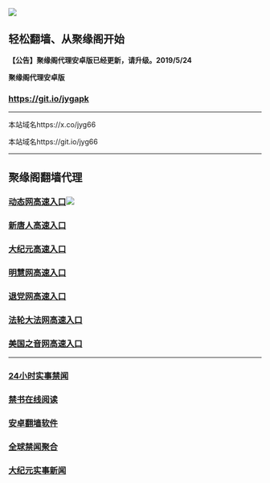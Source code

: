 ![](https://raw.githubusercontent.com/hao369/a/master/j.jpg)



## 轻松翻墙、从聚缘阁开始



**【公告】聚缘阁代理安卓版已经更新，请升级。2019/5/24**

 
**聚缘阁代理安卓版**
### https://git.io/jygapk  

***

本站域名https://x.co/jyg66 

本站域名https://git.io/jyg66



***




## 聚缘阁翻墙代理 




### [动态网高速入口](http://663v4.hao.curiousengineer.com/6/4324232/543)![](https://raw.githubusercontent.com/hao369/a/master/jygdl.gif)





### [新唐人高速入口](https://rg5y41quki.execute-api.ap-northeast-1.amazonaws.com/hg)

### [大纪元高速入口](https://rg5y41quki.execute-api.ap-northeast-1.amazonaws.com/hg)

### [明慧网高速入口](http://66f3v4.hao.curiousengineer.com/6/4324232/3)

### [退党网高速入口](http://6f63v4.hao.curiousengineer.com/6/4324232/8)

### [法轮大法网高速入口](http://663fv4.hao.curiousengineer.com/6/4324232/15)

### [美国之音网高速入口](http://663vf4.hao.curiousengineer.com/6/4324232/18)



***






### [24小时实事禁闻](https://git.io/fj3Go)

### [禁书在线阅读](https://github.com/txyzum203/djy/blob/master/gb/9p.md?flntdtv#1)


### [安卓翻墙软件](https://git.io/afq)

### [全球禁闻聚合](https://github.com/gfw-breaker/banned-news1/blob/master/README.md)

### [大纪元实事新闻](https://git.io/fjmgE)






